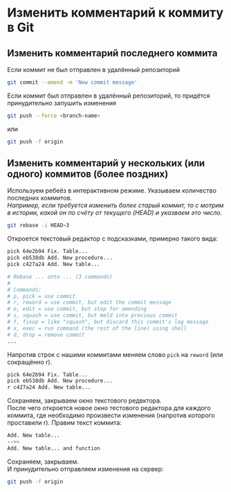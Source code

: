 # Изменить комментарий к коммиту в Git

## Изменить комментарий последнего коммита
Если коммит не был отправлен в удалённый репозиторий
```sh
git commit --amend -m 'New commit message'
```

Если коммит был отправлен в удалённый репозиторий, то придётся принудительно запушить изменения
```sh
git push --force <branch-name>
```
или
```sh
git push -f origin
```

## Изменить комментарий у нескольких (или одного) коммитов (более поздних)
Используем ребеёз в интерактивном режиме. Указываем количество последних коммитов.\
_Например, если требуется изменить более старый коммит, то с мотрим в истории, какой он по счёту от текущего (HEAD) и указваем это число._
```sh
git rebase -i HEAD~3
```
Откроется текстовый редактор с подсказками, примерно такого вида:
```sh
pick 64e2b94 Fix. Table...
pick eb538db Add. New procedure...
pick c427a24 Add. New table...

# Rebase ... onto ... (3 commands)
#
# Commands:
# p, pick = use commit
# r, reword = use commit, but edit the commit message
# e, edit = use commit, but stop for amending
# s, squash = use commit, but meld into previous commit
# f, fixup = like "squash", but discard this commit's log message
# x, exec = run command (the rest of the line) using shell
# d, drop = remove commit
...
```
Напротив строк с нашими коммитами меняем слово `pick` на `reword` (или сокращённо r).
```sh
pick 64e2b94 Fix. Table...
pick eb538db Add. New procedure...
r c427a24 Add. New table...
```
Сохраняем, закрываем окно текстового редвктора.\
После чего откроется новое окно тестового редактора для каждого коммита, где необходимо произвести изменения (напротив которого проставили r). Правим текст коммита:
```sh
Add. New table...
-->>
Add. New table... and function
```
Сохраняем, закрываем.\
И принудительно отправляем изменения на сервер:
```sh
git push -f origin
```
